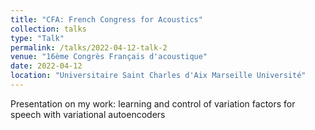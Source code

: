 ```yaml
---
title: "CFA: French Congress for Acoustics"
collection: talks
type: "Talk"
permalink: /talks/2022-04-12-talk-2
venue: "16ème Congrès Français d'acoustique"
date: 2022-04-12
location: "Universitaire Saint Charles d'Aix Marseille Université"
---
```


Presentation on my work: learning and control of variation factors for speech with variational autoencoders